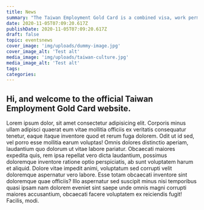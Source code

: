 ```yaml
---
title: News
summary: "The Taiwan Employment Gold Card is a combined visa, work permit and residence permit launched in 2018 to attract professional talent in Taiwan."
date: 2020-11-05T07:09:20.617Z
publishDate: 2020-11-05T07:09:20.617Z
draft: false
topic: eventsnews
cover_image: 'img/uploads/dummy-image.jpg'
cover_image_alt: 'Test alt'
media_image: 'img/uploads/taiwan-culture.jpg'
media_image_alt: 'Test alt'
tags:
categories:
---
```


## Hi, and welcome to the official Taiwan Employment Gold Card website.

Lorem ipsum dolor, sit amet consectetur adipisicing elit. Corporis minus ullam adipisci quaerat eum vitae mollitia officiis ex veritatis consequatur tenetur, eaque itaque inventore quod et rerum fuga dolorem. Odit ut id sed, vel porro esse mollitia earum voluptas! Omnis dolores distinctio aperiam, laudantium quo dolorum ut vitae labore pariatur. Obcaecati maiores expedita quis, rem ipsa repellat vero dicta laudantium, possimus doloremque inventore ratione optio perspiciatis, ab sunt voluptatem harum et aliquid. Dolore vitae impedit animi, voluptatum sed corrupti velit doloremque aspernatur vero labore. Esse totam obcaecati inventore sint doloremque quae officiis? Illo aspernatur sed suscipit minus nisi temporibus quasi ipsam nam dolorem eveniet sint saepe unde omnis magni corrupti maiores accusantium, obcaecati facere voluptatem ex reiciendis fugit! Facilis, modi.
